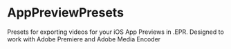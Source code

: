 # AppPreviewPresets
Presets for exporting videos for your iOS App Previews in .EPR. Designed to work with Adobe Premiere and Adobe Media Encoder
